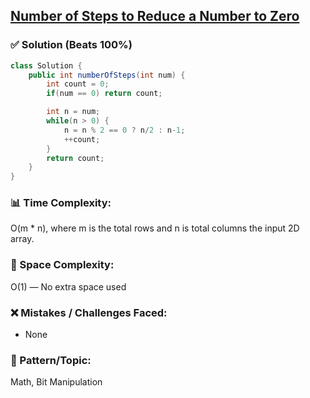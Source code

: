 ## [Number of Steps to Reduce a Number to Zero](https://leetcode.com/problems/number-of-steps-to-reduce-a-number-to-zero/description/)

### ✅ Solution (Beats 100%)

```java
class Solution {
    public int numberOfSteps(int num) {
        int count = 0;
        if(num == 0) return count;

        int n = num;
        while(n > 0) {
            n = n % 2 == 0 ? n/2 : n-1;
            ++count;
        }
        return count;
    }
}
````

### 📊 Time Complexity:

O(m * n), where m is the total rows and n is total columns the input 2D array.

### 🧠 Space Complexity:

O(1) — No extra space used

### ❌ Mistakes / Challenges Faced:

* None

### 🧩 Pattern/Topic:

Math, Bit Manipulation
